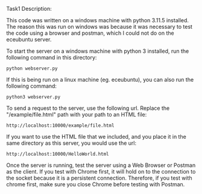 Task1 Description:

This code was written on a windows machine with python 3.11.5 installed. The reason this was run
on windows was because it was necessary to test the code using a browser and postman, which I could 
not do on the eceubuntu server.

To start the server on a windows machine with python 3 installed, run the following command in this directory:

    python webserver.py

If this is being run on a linux machine (eg. eceubuntu), you can also run the following command:

    python3 webserver.py

To send a request to the server, use the following url.  Replace the "/example/file.html" path with your path
to an HTML file:

    http://localhost:10000/example/file.html

If you want to use the HTML file that we included, and you place it in the same directory as this server, you would use the url:

    http://localhost:10000/HelloWorld.html

Once the server is running, test the server using a Web Browser or Postman as the client. If you test with Chrome first, it will hold on to the connection to the socket because it is a persistent connection.  Therefore, if you test with chrome first, make sure you close Chrome before testing with Postman.
